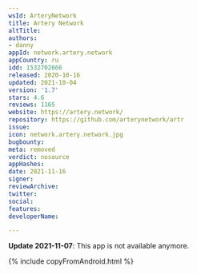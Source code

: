```yaml
---
wsId: ArteryNetwork
title: Artery Network
altTitle: 
authors:
- danny
appId: network.artery.network
appCountry: ru
idd: 1532702666
released: 2020-10-16
updated: 2021-10-04
version: '1.7'
stars: 4.6
reviews: 1165
website: https://artery.network/
repository: https://github.com/arterynetwork/artr
issue: 
icon: network.artery.network.jpg
bugbounty: 
meta: removed
verdict: nosource
appHashes: 
date: 2021-11-16
signer: 
reviewArchive: 
twitter: 
social: 
features: 
developerName: 

---
```


**Update 2021-11-07**: This app is not available anymore.

{% include copyFromAndroid.html %}
